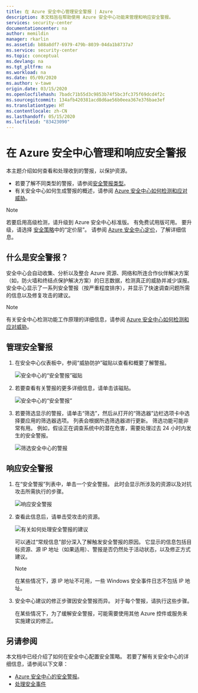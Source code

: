 ```yaml
---
title: 在 Azure 安全中心管理安全警报 | Azure
description: 本文档旨在帮助使用 Azure 安全中心功能来管理和响应安全警报。
services: security-center
documentationcenter: na
author: memildin
manager: rkarlin
ms.assetid: b88a8df7-6979-479b-8039-04da1b8737a7
ms.service: security-center
ms.topic: conceptual
ms.devlang: na
ms.tgt_pltfrm: na
ms.workload: na
ms.date: 05/09/2020
ms.author: v-tawe
origin.date: 03/15/2020
ms.openlocfilehash: 7badc71b55d3c9853b74f5bc3fc375f69dcd4f2c
ms.sourcegitcommit: 134afb420381acd8d6ae56b0eea367e376bae3ef
ms.translationtype: HT
ms.contentlocale: zh-CN
ms.lasthandoff: 05/15/2020
ms.locfileid: "83423090"
---
```

# <a name="manage-and-respond-to-security-alerts-in-azure-security-center"></a>在 Azure 安全中心管理和响应安全警报

本主题介绍如何查看和处理收到的警报，以保护资源。 

* 若要了解不同类型的警报，请参阅[安全警报类型](alerts-reference.md)。
* 有关安全中心如何生成警报的概述，请参阅 [Azure 安全中心如何检测和应对威胁](security-center-alerts-overview.md)。

> [!NOTE]
> 若要启用高级检测，请升级到 Azure 安全中心标准版。 有免费试用版可用。 要升级，请选择 [安全策略](tutorial-security-policy.md)中的“定价层”。 请参阅 [Azure 安全中心定价](security-center-pricing.md)，了解详细信息。

## <a name="what-are-security-alerts"></a>什么是安全警报？
安全中心会自动收集、分析以及整合 Azure 资源、网络和所连合作伙伴解决方案（如，防火墙和终结点保护解决方案）的日志数据，检测真正的威胁并减少误报。 安全中心显示了一系列安全警报（按严重程度排序），并显示了快速调查问题所需的信息以及修复攻击的建议。

> [!NOTE]
> 有关安全中心检测功能工作原理的详细信息，请参阅 [Azure 安全中心如何检测和应对威胁](security-center-alerts-overview.md#detect-threats)。

## <a name="manage-your-security-alerts"></a>管理安全警报

1. 在安全中心仪表板中，参阅“威胁防护”磁贴以查看和概要了解警报。

    ![安全中心的“安全警报”磁贴](./media/security-center-managing-and-responding-alerts/security-center-dashboard-alert.png)

1. 若要查看有关警报的更多详细信息，请单击该磁贴。

   ![安全中心的“安全警报”](./media/security-center-managing-and-responding-alerts/security-center-manage-alerts.png)

1. 若要筛选显示的警报，请单击“筛选”，然后从打开的“筛选器”边栏选项卡中选择要应用的筛选器选项。 列表会根据所选筛选器进行更新。 筛选功能可能非常有用。 例如，假设正在调查系统中的潜在危害，需要处理过去 24 小时内发生的安全警报。

    ![筛选安全中心的警报](./media/security-center-managing-and-responding-alerts/security-center-filter-alerts.png)

## <a name="respond-to-security-alerts"></a>响应安全警报

1. 在“安全警报”列表中，单击一个安全警报。 此时会显示所涉及的资源以及对抗攻击所需执行的步骤。

    ![响应安全警报](./media/security-center-managing-and-responding-alerts/security-center-alert.png)

1. 查看此信息后，请单击受攻击的资源。

    ![有关如何处理安全警报的建议](./media/security-center-managing-and-responding-alerts/security-center-alert-remediate.png)

    可以通过“常规信息”部分深入了解触发安全警报的原因。 它显示的信息包括目标资源、源 IP 地址（如果适用）、警报是否仍然处于活动状态，以及修正方式建议。  

    > [!NOTE]
    >在某些情况下，源 IP 地址不可用，一些 Windows 安全事件日志不包括 IP 地址。

1. 安全中心建议的修正步骤因安全警报而异。 对于每个警报，请执行这些步骤。 

    在某些情况下，为了缓解安全警报，可能需要使用其他 Azure 控件或服务来实施建议的修正。 

## <a name="see-also"></a>另请参阅

本文档中已经介绍了如何在安全中心配置安全策略。 若要了解有关安全中心的详细信息，请参阅以下文章：

* [Azure 安全中心的安全警报](security-center-alerts-overview.md)。
* [处理安全事件](security-center-incident.md)